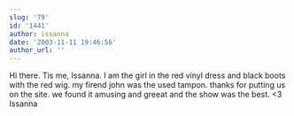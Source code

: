 ```yaml
---
slug: '79'
id: '1441'
author: issanna
date: '2003-11-11 19:46:56'
author_url: ''
---
```

Hi there. Tis me, Issanna. I am the girl in the red vinyl dress and black boots with the red wig. my firend john was the used tampon. thanks for putting us on the site. we found it amusing and greeat and the show was the best. 
&lt;3
Issanna
